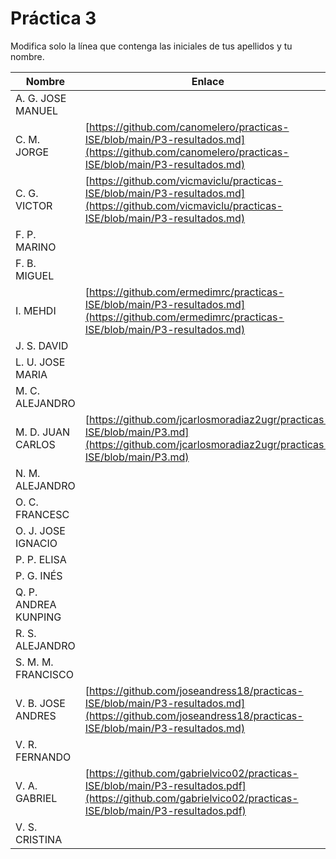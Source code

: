 # Práctica 3

Modifica solo la línea que contenga las iniciales de tus apellidos y tu nombre.

| Nombre       | Enlace                                                                   |
| --------------- | ---------------------------------------------------------- |
| A. G. JOSE MANUEL | <!--enlace-->                                                           |
| C. M. JORGE | [https://github.com/canomelero/practicas-ISE/blob/main/P3-resultados.md](https://github.com/canomelero/practicas-ISE/blob/main/P3-resultados.md)                                                           |
| C. G. VICTOR | [https://github.com/vicmaviclu/practicas-ISE/blob/main/P3-resultados.md](https://github.com/vicmaviclu/practicas-ISE/blob/main/P3-resultados.md)       |
| F. P. MARINO | <!--enlace-->                                                           |
| F. B. MIGUEL | <!--enlace-->                                                           |
| I. MEHDI | [https://github.com/ermedimrc/practicas-ISE/blob/main/P3-resultados.md](https://github.com/ermedimrc/practicas-ISE/blob/main/P3-resultados.md)   |
| J. S. DAVID | <!--enlace-->                                                           |
| L. U. JOSE MARIA | <!--enlace-->                                                           |
| M. C. ALEJANDRO | <!--enlace-->                                                           |
| M. D. JUAN CARLOS |[https://github.com/jcarlosmoradiaz2ugr/practicas-ISE/blob/main/P3.md](https://github.com/jcarlosmoradiaz2ugr/practicas-ISE/blob/main/P3.md) |
| N. M. ALEJANDRO | <!--enlace-->                                                           |
| O. C. FRANCESC | <!--enlace-->                                                           |
| O. J. JOSE IGNACIO | <!--enlace-->                                                           |
| P. P. ELISA | <!--enlace-->                                                           |
| P. G. INÉS | <!--enlace-->                                                           |
| Q. P. ANDREA KUNPING | <!--enlace-->                                                           |
| R. S. ALEJANDRO | <!--enlace-->                                                           |
| S. M. M. FRANCISCO | <!--enlace-->                                                           |
| V. B. JOSE ANDRES | [https://github.com/joseandress18/practicas-ISE/blob/main/P3-resultados.md](https://github.com/joseandress18/practicas-ISE/blob/main/P3-resultados.md)                                                           |
| V. R. FERNANDO | <!--enlace-->                                                           |
| V. A. GABRIEL | [https://github.com/gabrielvico02/practicas-ISE/blob/main/P3-resultados.pdf](https://github.com/gabrielvico02/practicas-ISE/blob/main/P3-resultados.pdf)                                                           |
| V. S. CRISTINA | <!--enlace-->                                                           |![image](https://github.com/user-attachments/assets/f96160e5-b965-4bb4-8533-e2eb760b4923)
